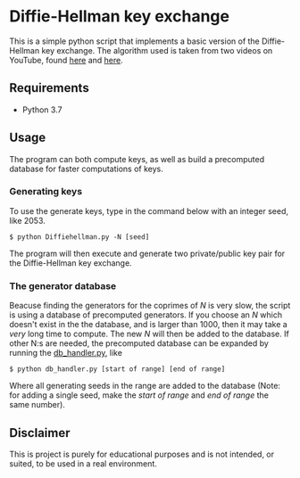 # Diffie-Hellman key exchange
This is a simple python script that implements a basic version of the Diffie-Hellman key exchange. The algorithm used is taken from two videos on YouTube, found [here](https://www.youtube.com/watch?v=ESPT_36pUFc) and [here](https://www.youtube.com/watch?v=Yjrfm_oRO0w).

## Requirements
- Python 3.7

## Usage
The program can both compute keys, as well as build a precomputed database for faster computations of keys.

### Generating keys
To use the generate keys, type in the command below with an integer seed, like 2053.
```
$ python Diffiehellman.py -N [seed]
```
The program will then execute and generate two private/public key pair for the Diffie-Hellman key exchange.

### The generator database
Beacuse finding the generators for the coprimes of *N* is very slow, the script is using a database of precomputed generators. If you choose an *N* which doesn't exist in the the database, and is larger than 1000, then it may take a *very* long time to compute. The new *N* will then be added to the database. If other N:s are needed, the precomputed database can be expanded by running the [db_handler.py](/db_handler.py), like
```
$ python db_handler.py [start of range] [end of range]
```
Where all generating seeds in the range are added to the database (Note: for adding a single seed, make the *start of range* and *end of range* the same number).

## Disclaimer
This is project is purely for educational purposes and is not intended, or suited, to be used in a real environment.
